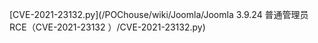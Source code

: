 [CVE-2021-23132.py](/POChouse/wiki/Joomla/Joomla 3.9.24 普通管理员RCE（CVE-2021-23132 ）/CVE-2021-23132.py)
